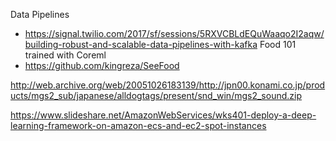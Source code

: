 Data Pipelines
- https://signal.twilio.com/2017/sf/sessions/5RXVCBLdEQuWaaqo2I2aqw/building-robust-and-scalable-data-pipelines-with-kafka
Food 101 trained with Coreml
- https://github.com/kingreza/SeeFood


http://web.archive.org/web/20051026183139/http://jpn00.konami.co.jp/products/mgs2_sub/japanese/alldogtags/present/snd_win/mgs2_sound.zip

https://www.slideshare.net/AmazonWebServices/wks401-deploy-a-deep-learning-framework-on-amazon-ecs-and-ec2-spot-instances
